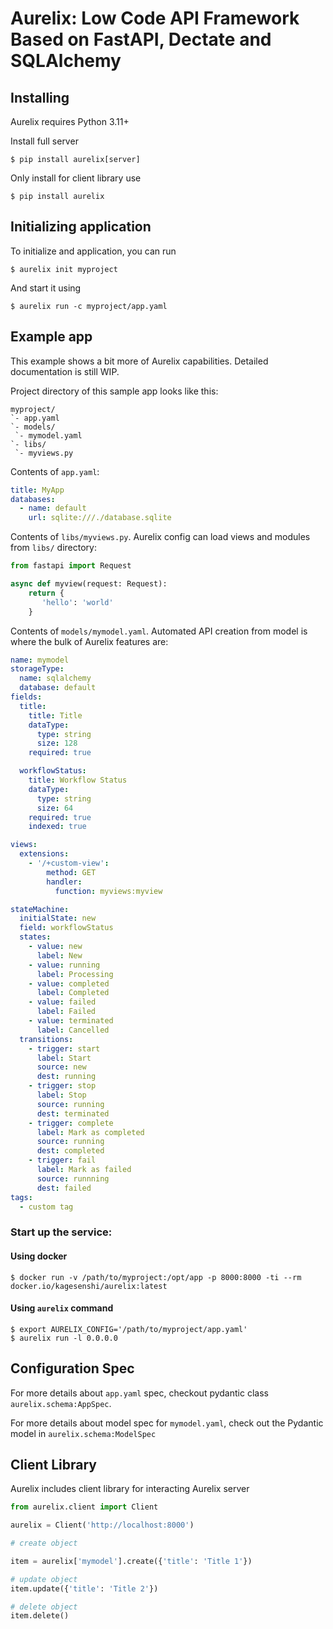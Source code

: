 # Aurelix: Low Code API Framework Based on FastAPI, Dectate and SQLAlchemy

## Installing

Aurelix requires Python 3.11+

Install full server

```console
$ pip install aurelix[server]
```

Only install for client library use

```console
$ pip install aurelix
```

## Initializing application

To initialize and application, you can run

```console
$ aurelix init myproject
```

And start it using

```console
$ aurelix run -c myproject/app.yaml
```

## Example app

This example shows a bit more of Aurelix capabilities. Detailed documentation is still WIP.

Project directory of this sample app looks like this:
```
myproject/
`- app.yaml
`- models/
 `- mymodel.yaml
`- libs/
 `- myviews.py
```

Contents of `app.yaml`:

```yaml
title: MyApp
databases:
  - name: default
    url: sqlite:///./database.sqlite
```

Contents of `libs/myviews.py`. Aurelix config can load views and modules from `libs/` directory:

```python
from fastapi import Request

async def myview(request: Request):
    return {
       'hello': 'world'
    }
```

Contents of `models/mymodel.yaml`. Automated API creation from model is where the bulk of Aurelix features are:


```yaml
name: mymodel
storageType:
  name: sqlalchemy
  database: default
fields:
  title:
    title: Title
    dataType:
      type: string
      size: 128
    required: true

  workflowStatus:
    title: Workflow Status
    dataType:
      type: string
      size: 64
    required: true
    indexed: true

views:
  extensions:
    - '/+custom-view':
        method: GET
        handler:
          function: myviews:myview

stateMachine:
  initialState: new
  field: workflowStatus
  states:
    - value: new
      label: New
    - value: running
      label: Processing
    - value: completed
      label: Completed
    - value: failed
      label: Failed
    - value: terminated
      label: Cancelled
  transitions:
    - trigger: start
      label: Start
      source: new
      dest: running
    - trigger: stop
      label: Stop
      source: running
      dest: terminated
    - trigger: complete
      label: Mark as completed
      source: running
      dest: completed
    - trigger: fail
      label: Mark as failed
      source: runnning
      dest: failed
tags:
  - custom tag
```

### Start up the service:

#### Using docker

```console
$ docker run -v /path/to/myproject:/opt/app -p 8000:8000 -ti --rm docker.io/kagesenshi/aurelix:latest
```

#### Using `aurelix` command

```console
$ export AURELIX_CONFIG='/path/to/myproject/app.yaml'
$ aurelix run -l 0.0.0.0
```

## Configuration Spec

For more details about `app.yaml` spec, checkout pydantic class `aurelix.schema:AppSpec`.

For more details about model spec for `mymodel.yaml`, check out the Pydantic model in `aurelix.schema:ModelSpec`

## Client Library 

Aurelix includes client library for interacting Aurelix server

```python
from aurelix.client import Client

aurelix = Client('http://localhost:8000')

# create object

item = aurelix['mymodel'].create({'title': 'Title 1'})

# update object
item.update({'title': 'Title 2'})

# delete object
item.delete()

```
